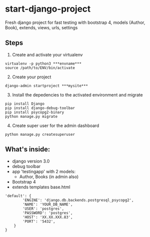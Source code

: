 # start-django-project

Fresh django project for fast testing with bootstrap 4, models (Author, Book), extends, views, urls, settings


## Steps
1. Create and activate your virtualenv
```
virtualenv -p python3 ***envname***
source /path/to/ENV/bin/activate
```

2. Create your project
```
django-admin startproject ***mysite***
```

3. Install the depedencies to the activated environment and migrate
```
pip install Django
pip install django-debug-toolbar
pip install psycopg2-binary
python manage.py migrate
```

4. Create super user for the admin dashboard
```
python manage.py createsuperuser
```

## What's inside:
+ django version 3.0
+ debug toolbar
+ app 'testingapp' with 2 models:
  + Author, Books (in admin also)
+ Bootstrap 4
+ extends templates base.html

```
'default': {
        'ENGINE': 'django.db.backends.postgresql_psycopg2',
        'NAME': 'YOUR_DB_NAME',
        'USER': 'postgres',
        'PASSWORD': 'postgres',
        'HOST': 'XX.XX.XXX.83',
        'PORT': '5432',
    }
}
```
